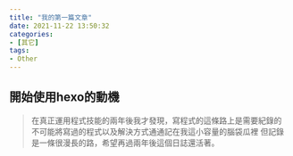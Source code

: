 ```yaml
---
title: "我的第一篇文章"
date: 2021-11-22 13:50:32
categories:
- [其它]
tags:
- Other
---
```


## 開始使用hexo的動機
> 在真正運用程式技能的兩年後我才發現，寫程式的這條路上是需要紀錄的
> 不可能將寫過的程式以及解決方式通通記在我這小容量的腦袋瓜裡
> 但記錄是一條很漫長的路，希望再過兩年後這個日誌還活著。



